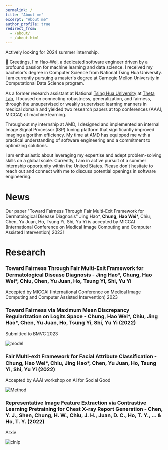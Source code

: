 ```yaml
---
permalink: /
title: "About me"
excerpt: "About me"
author_profile: true
redirect_from: 
  - /about/
  - /about.html
---
```

Actively looking for 2024 summer internship.

👋 Greetings, I'm Hao-Wei, a dedicated software engineer driven by a profound passion for machine learning and data science. I received my bachelor's degree in Computer Science from National Tsing Hua University. I am currently pursuing a master's degree at Carnegie Mellon University in Computational Data Science program. 
  
As a former research assistant at National [Tsing Hua University](https://nthu-en.site.nthu.edu.tw/) at [Theta Lab](http://theta.cs.nthu.edu.tw/), I focused on connecting robustness, generalization, and fairness, through the unsupervised or weakly supervised learning manners in medical domain and yielded two research papers at top conferences (AAAI, MICCAI) of machine learning.

Throughout my internship at AMD, I designed and implemented an internal Image Signal Processor (ISP) tuning platform that significantly improved imaging algorithm efficiency. My time at AMD has equipped me with a practical understanding of software engineering and a commitment to optimizing solutions.

I am enthusiastic about leveraging my expertise and adept problem-solving skills on a global scale. Currently, I am in active pursuit of a summer internship opportunity within the United States. Please don't hesitate to reach out and connect with me to discuss potential openings in software engineering.



News
====== 
Our paper "Toward Fairness Through Fair Multi-Exit Framework for Dermatological Disease Diagnosis" Jing Hao*, **Chung, Hao Wei***, Chiu, Chen, Yu Juan, Ho, Tsung Yi, Shi, Yu Yi is accepted by MICCAI (International Conference on Medical Image Computing and Computer Assisted Intervention) 2023!

Research
====== 
### Toward Fairness Through Fair Multi-Exit Framework for Dermatological Disease Diagnosis - Jing Hao*, **Chung, Hao Wei***, Chiu, Chen, Yu Juan, Ho, Tsung Yi, Shi, Yu Yi 
 
Accepted by MICCAI (International Conference on Medical Image Computing and Computer Assisted Intervention) 2023


### Toward Fairness via Maximum Mean Discrepancy Regularization on Logits Space - **Chung, Hao Wei***, Chiu, Jing Hao*, Chen, Yu Juan, Ho, Tsung Yi, Shi, Yu Yi (2022)

Submitted to BMVC 2023

![model](https://user-images.githubusercontent.com/43490777/203787809-cb81e18e-108d-46db-8cb5-bdfbd87a6641.png)

### Fair Multi-exit Framework for Facial Attribute Classification - **Chung, Hao Wei***, Chiu, Jing Hao*, Chen, Yu Juan, Ho, Tsung Yi, Shi, Yu Yi (2022)


Accepted by AAAI workshop on AI for Social Good 

![Method](https://user-images.githubusercontent.com/43490777/203788375-ea59d791-942f-4d42-87df-26a9f577b381.png)



### Representative Image Feature Extraction via Contrastive Learning Pretraining for Chest X-ray Report Generation - Chen, Y. J., Shen, **Chung, H. W.**, Chiu, J. H., Juan, D. C., Ho, T. Y., ... & Ho, T. Y. (2022)

Arxiv

![clnlp](https://user-images.githubusercontent.com/43490777/203788648-9d0aad88-07bd-4920-9346-988b8968227c.png)


